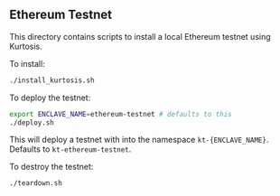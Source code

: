 ## Ethereum Testnet

This directory contains scripts to install a local Ethereum testnet using Kurtosis.

To install:
```bash
./install_kurtosis.sh
```

To deploy the testnet:
```bash
export ENCLAVE_NAME=ethereum-testnet # defaults to this
./deploy.sh
```
This will deploy a testnet with into the namespace `kt-{ENCLAVE_NAME}`. Defaults to `kt-ethereum-testnet`.

To destroy the testnet:
```bash
./teardown.sh
```
